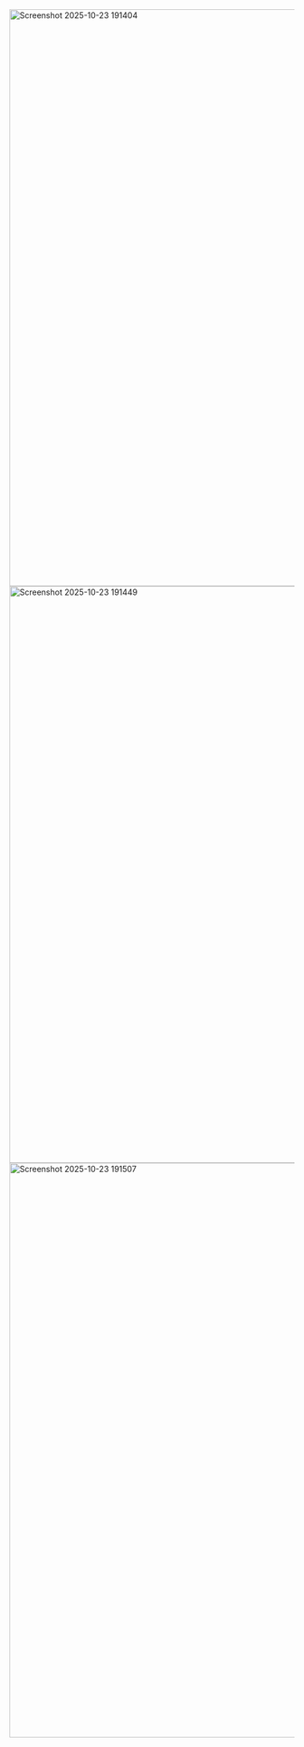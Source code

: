 <img width="1919" height="1018" alt="Screenshot 2025-10-23 191404" src="https://github.com/user-attachments/assets/ddffda11-b71e-435e-a7c5-17571b5da9fc" />
<img width="1919" height="1018" alt="Screenshot 2025-10-23 191449" src="https://github.com/user-attachments/assets/0c12dbe3-4f0d-455a-b212-ef78bdc9fa61" />
<img width="1919" height="1014" alt="Screenshot 2025-10-23 191507" src="https://github.com/user-attachments/assets/7d3999a7-fd4a-410b-9014-32ae94fd474b" />
